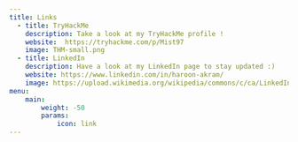 ```yaml
---
title: Links
  - title: TryHackMe
    description: Take a look at my TryHackMe profile ! 
    website:  https://tryhackme.com/p/Mist97
    image: THM-small.png
  - title: LinkedIn
    description: Have a look at my LinkedIn page to stay updated :)
    website: https://www.linkedin.com/in/haroon-akram/
    image: https://upload.wikimedia.org/wikipedia/commons/c/ca/LinkedIn_logo_initials.png
menu:
    main: 
        weight: -50
        params:
            icon: link
---
```

